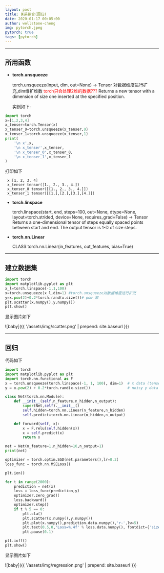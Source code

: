 ```yaml
---
layout: post
title: 关系拟合(回归)
date: 2020-01-17 00:05:00
author: wellstone-cheng
img: pytorch.jpeg
pytorch: true
tags: [pytorch]
---
```

---
## 所用函数

- **torch.unsqueeze**
  
  torch.unsqueeze(input, dim, out=None) → Tensor
  对数据维度进行扩充,dim维扩维数
  <font color='red'> torch只会处理2维的数据??? </font>
  Returns a new tensor with a dimension of size one inserted at the specified position.

  实例如下:

``` python
import torch
x=[1,2,3,4]
x_tenser=torch.Tensor(x)
x_tenser_0=torch.unsqueeze(x_tenser,0)
x_tenser_1=torch.unsqueeze(x_tenser,1)
print(
    '\n x',x,
    '\n x_tenser',x_tenser,
    '\n x_tenser_0',x_tenser_0,
    '\n x_tenser_1',x_tenser_1
)
```
打印如下
```shell
 x [1, 2, 3, 4] 
 x_tenser tensor([1., 2., 3., 4.]) 
 x_tenser_0 tensor([[1., 2., 3., 4.]]) 
 x_tenser_1 tensor([[1.],[2.],[3.],[4.]])
```
- **torch.linspace**

  torch.linspace(start, end, steps=100, out=None, dtype=None, layout=torch.strided, device=None, requires_grad=False) → Tensor
  Returns a one-dimensional tensor of steps equally spaced points between start and end.
The output tensor is 1-D of size steps.

- **torch.nn.Linear**

  CLASS torch.nn.Linear(in_features, out_features, bias=True)

---

## 建立数据集
``` python
import torch
import matplotlib.pyplot as plt
x_l=torch.linspace(-1,1,100)
x=torch.unsqueeze(x_l,dim=1) #torch.unsqueeze对数据维度进行扩充
y=x.pow(2)+0.2*torch.rand(x.size())# pow 幂
plt.scatter(x.numpy(),y.numpy())
plt.show()
```
显示图片如下


![baby]({{ '/assets/img/scatter.png' | prepend: site.baseurl }})

---
## 回归

代码如下

``` python
import torch
import matplotlib.pyplot as plt
import torch.nn.functional as F
x = torch.unsqueeze(torch.linspace(-1, 1, 100), dim=1)  # x data (tensor), shape=(100, 1)
y = x.pow(2) + 0.2*torch.rand(x.size())                 # noisy y data (tensor), shape=(100, 1)

class Net(torch.nn.Module):
    def __init__(self,n_feature,n_hidden,n_output):
        super(Net,self).__init__()
        self.hidden=torch.nn.Linear(n_feature,n_hidden)
        self.predict=torch.nn.Linear(n_hidden,n_output)

    def forward(self, x):
        x = F.relu(self.hidden(x))
        x = self.predict(x)
        return x

net = Net(n_feature=1,n_hidden=10,n_output=1)
print(net)

optimizer = torch.optim.SGD(net.parameters(),lr=0.2)
loss_func = torch.nn.MSELoss()

plt.ion()

for t in range(2000):
    prediction = net(x)
    loss = loss_func(prediction,y)
    optimizer.zero_grad()
    loss.backward()
    optimizer.step()
    if t % 5 == 0:
        plt.cla()
        plt.scatter(x.numpy(),y.numpy())
        plt.plot(x.numpy(),prediction.data.numpy(),'r-',lw=5)
        plt.text(0.5,0,'Loss=%.4f' % loss.data.numpy(), fontdict={'size': 20, 'color':  'red'})
        plt.pause(0.1)

plt.ioff()
plt.show()
```
显示图片如下


![baby]({{ '/assets/img/regression.png' | prepend: site.baseurl }})